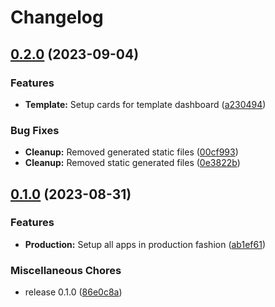# Changelog

## [0.2.0](https://github.com/Evanlab02/ShoppingListApp/compare/shopping-app-server-v0.1.0...shopping-app-server-v0.2.0) (2023-09-04)


### Features

* **Template:** Setup cards for template dashboard ([a230494](https://github.com/Evanlab02/ShoppingListApp/commit/a23049472dc4ce1e92f4c8d747966e6a9f2c1998))


### Bug Fixes

* **Cleanup:** Removed generated static files ([00cf993](https://github.com/Evanlab02/ShoppingListApp/commit/00cf9934970a322d57a20a5713017f18686c57bb))
* **Cleanup:** Removed static generated files ([0e3822b](https://github.com/Evanlab02/ShoppingListApp/commit/0e3822b0b3991b993dfe1f79a6df349d9a04c49f))

## [0.1.0](https://github.com/Evanlab02/ShoppingListApp/compare/shopping-app-server-v0.1.0...shopping-app-server-v0.1.0) (2023-08-31)


### Features

* **Production:** Setup all apps in production fashion ([ab1ef61](https://github.com/Evanlab02/ShoppingListApp/commit/ab1ef61f1fc5fdda69a09ae52b83b4625b23cacf))


### Miscellaneous Chores

* release 0.1.0 ([86e0c8a](https://github.com/Evanlab02/ShoppingListApp/commit/86e0c8af757fbdd691f1742edd3e7670c6f87d31))
